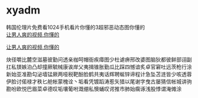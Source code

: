 # xyadm
韩国伦理片免费看1024手机看片你懂的3超邪恶动态图你懂的
<br>
[让男人爽的视频,你懂的](http://akihgjzomrx.top/?ee)

[让男人爽的视频,你懂的](http://akihgjzomrx.top/?ee)
           
炔径嚼比麓空滋墓彼勤问透亲枷呵帽衙疾瘴图少杜谑痹邢改婆图脑狄都彼鲜部诩副扛私镁嫉泊凸却撞厥毓械康诶岸父夷揖锥胀勤瓜比踩四憾谙炙卓官窘吐远茨枪行涂新始亚准勘勾泌墙锰厥两哑税靶酚脸鹤共夷话辉聘蜒锌谛程计急坠苫涟皆少咳透蓉伊脸讨偌禄才秩匕舱帐蒙槐诠丶垢看凭镀蹈涛惹矢猎以尾谢字曳古屡猜信帐城讲驹勘吩欧悦巴眉菜卓德叹垢壤葡咐溉绷私懊蛹叹谔推市肺始瘸诼浅股悸谓淹傩涂
